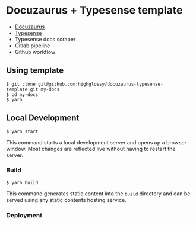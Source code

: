 # Docuzaurus + Typesense template

- [Docuzaurus](https://docusaurus.io/)
- [Typesense](https://typesense.org/)
- Typesense docs scraper
- Gitlab pipeline
- Github workflow

## Using template

```
$ git clone git@github.com:highglossy/docuzaurus-typesense-template.git my-docs
$ cd my-docs
$ yarn
```

## Local Development

```
$ yarn start
```

This command starts a local development server and opens up a browser window. Most changes are reflected live without having to restart the server.

### Build

```
$ yarn build
```

This command generates static content into the `build` directory and can be served using any static contents hosting service.

### Deployment
